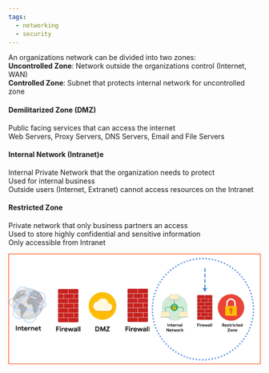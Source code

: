 ```yaml
---
tags:
  - networking
  - security
---
```


An organizations network can be divided into two zones:  
**Uncontrolled Zone**: Network outside the organizations control (Internet, WAN)  
**Controlled Zone**: Subnet that protects internal network for uncontrolled zone

#### Demilitarized Zone (DMZ)
Public facing services that can access the internet  
Web Servers, Proxy Servers, DNS Servers, Email and File Servers

#### Internal Network (Intranet)e
Internal Private Network that the organization needs to protect  
Used for internal business  
Outside users (Internet, Extranet) cannot access resources on the Intranet

#### Restricted Zone
Private network that only business partners an access  
Used to store highly confidential and sensitive information  
Only accessible from Intranet

![Security Zones|520](../images/security-zones.png)
